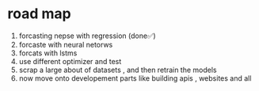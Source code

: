 # road map 

1) forcasting nepse with regression (done✅) 
2) forcaste with neural netorws
3) forcats with lstms
4) use different optimizer and test
5) scrap a large about of datasets  , and then retrain the models
6) now move onto developement parts like building apis ,  websites  and all 
